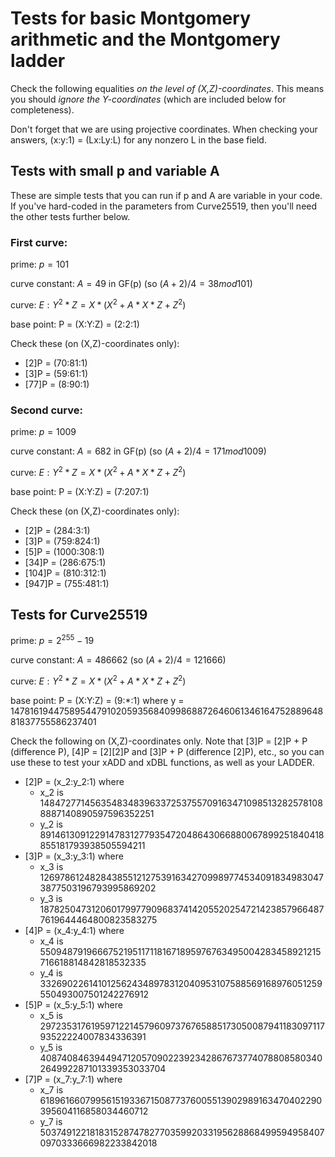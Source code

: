 # Tests for basic Montgomery arithmetic and the Montgomery ladder

Check the following equalities *on the level of (X,Z)-coordinates*.
This means you should *ignore the Y-coordinates* (which are included
below for completeness).

Don't forget that we are using projective coordinates.  When checking
your answers, (x:y:1) = (Lx:Ly:L) for any nonzero L in the base field.

## Tests with small p and variable A

These are simple tests that you can run if p and A are variable in
your code.   If you've hard-coded in the parameters from Curve25519,
then you'll need the other tests further below.

### First curve:

prime: $p = 101$

curve constant: $A = 49$ in GF(p) (so $(A+2)/4 = 38 mod 101$)

curve: $E: Y^2*Z = X*(X^2 + A*X*Z + Z^2)$

base point: P = (X:Y:Z) = (2:2:1)

Check these (on (X,Z)-coordinates only):

* [2]P = (70:81:1)
* [3]P = (59:61:1)
* [77]P = (8:90:1)


### Second curve:

prime: $p = 1009$

curve constant: $A = 682$ in GF(p) (so $(A+2)/4 = 171 mod 1009$)

curve: $E: Y^2*Z = X*(X^2 + A*X*Z + Z^2)$

base point: P = (X:Y:Z) = (7:207:1)

Check these (on (X,Z)-coordinates only):

* [2]P = (284:3:1)
* [3]P = (759:824:1)
* [5]P = (1000:308:1)
* [34]P = (286:675:1)
* [104]P = (810:312:1)
* [947]P = (755:481:1)



## Tests for Curve25519

prime: $p = 2^255 - 19$

curve constant: $A = 486662$ (so $(A+2)/4 = 121666$)

curve: $E: Y^2*Z = X*(X^2 + A*X*Z + Z^2)$

base point: P = (X:Y:Z) = (9:*:1)
where y = 14781619447589544791020593568409986887264606134616475288964881837755586237401

Check the following on (X,Z)-coordinates only.
Note that [3]P = [2]P + P (difference P), [4]P = [2][2]P and [3]P + P (difference [2]P), etc., so you can use these to test your xADD and xDBL functions, as well as your LADDER.


* [2]P = (x_2:y_2:1) where
    * x_2 is 14847277145635483483963372537557091634710985132825781088887140890597596352251
    * y_2 is 8914613091229147831277935472048643066880067899251840418855181793938505594211
* [3]P = (x_3:y_3:1) where
    * x_3 is 12697861248284385512127539163427099897745340918349830473877503196793995869202
    * y_3 is 18782504731206017997790968374142055202547214238579664877619644464800823583275
* [4]P = (x_4:y_4:1) where
    * x_4 is 55094879196667521951171181671895976763495004283458921215716618814842818532335
    * y_4 is 3326902261410125624348978312040953107588569168976051259550493007501242276912
* [5]P = (x_5:y_5:1) where 
    * x_5 is 29723531761959712214579609737676588517305008794118309711793522224007834336391
    * y_5 is 40874084639449471205709022392342867673774078808580340264992287101339353033704
* [7]P = (x_7:y_7:1) where
    * x_7 is 6189616607995615193367150877376005513902989163470402290395604116858034460712
    * y_7 is 50374912218183152874782770359920331956288684995949584070970333666982233842018
